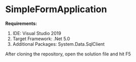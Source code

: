 # SimpleFormApplication

**Requirements:**
1. IDE: Visual Studio 2019
1. Target Framework: .Net 5.0
1. Additional Packages: System.Data.SqlClient

After cloning the repository, open the solution file and hit F5
